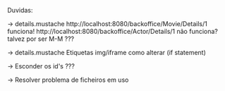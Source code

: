 Duvidas:

-> details.mustache
	http://localhost:8080/backoffice/Movie/Details/1 funciona!
	http://localhost:8080/backoffice/Actor/Details/1 não funciona?
	talvez por ser M-M ???
	
-> details.mustache
	Etiquetas img/iframe como alterar (if statement)
	
-> Esconder os id's ???
	
-> Resolver problema de ficheiros em uso